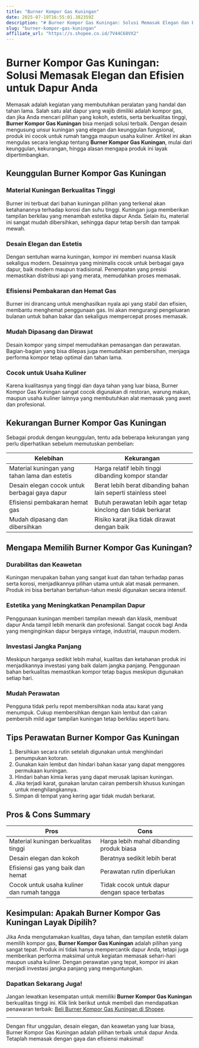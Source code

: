 ```yaml
---
title: "Burner Kompor Gas Kuningan"
date: 2025-07-19T16:55:01.382359Z
description: "# Burner Kompor Gas Kuningan: Solusi Memasak Elegan dan Efisien untuk Dapur Anda..."
slug: "burner-kompor-gas-kuningan"
affiliate_url: "https://s.shopee.co.id/7V44C68VX2"
---
```

# Burner Kompor Gas Kuningan: Solusi Memasak Elegan dan Efisien untuk Dapur Anda

Memasak adalah kegiatan yang membutuhkan peralatan yang handal dan tahan lama. Salah satu alat dapur yang wajib dimiliki adalah kompor gas, dan jika Anda mencari pilihan yang kokoh, estetis, serta berkualitas tinggi, **Burner Kompor Gas Kuningan** bisa menjadi solusi terbaik. Dengan desain mengusung unsur kuningan yang elegan dan keunggulan fungsional, produk ini cocok untuk rumah tangga maupun usaha kuliner. Artikel ini akan mengulas secara lengkap tentang **Burner Kompor Gas Kuningan**, mulai dari keunggulan, kekurangan, hingga alasan mengapa produk ini layak dipertimbangkan.

## Keunggulan Burner Kompor Gas Kuningan

### Material Kuningan Berkualitas Tinggi
Burner ini terbuat dari bahan kuningan pilihan yang terkenal akan ketahanannya terhadap korosi dan suhu tinggi. Kuningan juga memberikan tampilan berkilau yang menambah estetika dapur Anda. Selain itu, material ini sangat mudah dibersihkan, sehingga dapur tetap bersih dan tampak mewah.

### Desain Elegan dan Estetis
Dengan sentuhan warna kuningan, kompor ini memberi nuansa klasik sekaligus modern. Desainnya yang minimalis cocok untuk berbagai gaya dapur, baik modern maupun tradisional. Penempatan yang presisi memastikan distribusi api yang merata, memudahkan proses memasak.

### Efisiensi Pembakaran dan Hemat Gas
Burner ini dirancang untuk menghasilkan nyala api yang stabil dan efisien, membantu menghemat penggunaan gas. Ini akan mengurangi pengeluaran bulanan untuk bahan bakar dan sekaligus mempercepat proses memasak.

### Mudah Dipasang dan Dirawat
Desain kompor yang simpel memudahkan pemasangan dan perawatan. Bagian-bagian yang bisa dilepas juga memudahkan pembersihan, menjaga performa kompor tetap optimal dan tahan lama.

### Cocok untuk Usaha Kuliner
Karena kualitasnya yang tinggi dan daya tahan yang luar biasa, Burner Kompor Gas Kuningan sangat cocok digunakan di restoran, warung makan, maupun usaha kuliner lainnya yang membutuhkan alat memasak yang awet dan profesional.

## Kekurangan Burner Kompor Gas Kuningan

Sebagai produk dengan keunggulan, tentu ada beberapa kekurangan yang perlu diperhatikan sebelum memutuskan pembelian:

| **Kelebihan** | **Kekurangan** |
|----------------|----------------|
| Material kuningan yang tahan lama dan estetis | Harga relatif lebih tinggi dibanding kompor standar |
| Desain elegan cocok untuk berbagai gaya dapur | Berat lebih berat dibanding bahan lain seperti stainless steel |
| Efisiensi pembakaran hemat gas | Butuh perawatan lebih agar tetap kinclong dan tidak berkarat |
| Mudah dipasang dan dibersihkan | Risiko karat jika tidak dirawat dengan baik |

## Mengapa Memilih Burner Kompor Gas Kuningan?

### Durabilitas dan Keawetan
Kuningan merupakan bahan yang sangat kuat dan tahan terhadap panas serta korosi, menjadikannya pilihan utama untuk alat masak permanen. Produk ini bisa bertahan bertahun-tahun meski digunakan secara intensif.

### Estetika yang Meningkatkan Penampilan Dapur
Penggunaan kuningan memberi tampilan mewah dan klasik, membuat dapur Anda tampil lebih menarik dan profesional. Sangat cocok bagi Anda yang menginginkan dapur bergaya vintage, industrial, maupun modern.

### Investasi Jangka Panjang
Meskipun harganya sedikit lebih mahal, kualitas dan ketahanan produk ini menjadikannya investasi yang baik dalam jangka panjang. Penggunaan bahan berkualitas memastikan kompor tetap bagus meskipun digunakan setiap hari.

### Mudah Perawatan
Pengguna tidak perlu repot membersihkan noda atau karat yang menumpuk. Cukup membersihkan dengan kain lembut dan cairan pembersih mild agar tampilan kuningan tetap berkilau seperti baru.

## Tips Perawatan Burner Kompor Gas Kuningan

1. Bersihkan secara rutin setelah digunakan untuk menghindari penumpukan kotoran.
2. Gunakan kain lembut dan hindari bahan kasar yang dapat menggores permukaan kuningan.
3. Hindari bahan kimia keras yang dapat merusak lapisan kuningan.
4. Jika terjadi karat, gunakan larutan cairan pembersih khusus kuningan untuk menghilangkannya.
5. Simpan di tempat yang kering agar tidak mudah berkarat.

## Pros & Cons Summary

| **Pros** | **Cons** |
|----------------|----------------|
| Material kuningan berkualitas tinggi | Harga lebih mahal dibanding produk biasa |
| Desain elegan dan kokoh | Beratnya sedikit lebih berat |
| Efisiensi gas yang baik dan hemat | Perawatan rutin diperlukan |
| Cocok untuk usaha kuliner dan rumah tangga | Tidak cocok untuk dapur dengan space terbatas |

## Kesimpulan: Apakah Burner Kompor Gas Kuningan Layak Dipilih?

Jika Anda mengutamakan kualitas, daya tahan, dan tampilan estetik dalam memilih kompor gas, **Burner Kompor Gas Kuningan** adalah pilihan yang sangat tepat. Produk ini tidak hanya mempercantik dapur Anda, tetapi juga memberikan performa maksimal untuk kegiatan memasak sehari-hari maupun usaha kuliner. Dengan perawatan yang tepat, kompor ini akan menjadi investasi jangka panjang yang menguntungkan.

### Dapatkan Sekarang Juga!
Jangan lewatkan kesempatan untuk memiliki **Burner Kompor Gas Kuningan** berkualitas tinggi ini. Klik link berikut untuk membeli dan mendapatkan penawaran terbaik: [Beli Burner Kompor Gas Kuningan di Shopee](https://s.shopee.co.id/7V44C68VX2).

---

Dengan fitur unggulan, desain elegan, dan keawetan yang luar biasa, Burner Kompor Gas Kuningan adalah pilihan terbaik untuk dapur Anda. Tetaplah memasak dengan gaya dan efisiensi maksimal!